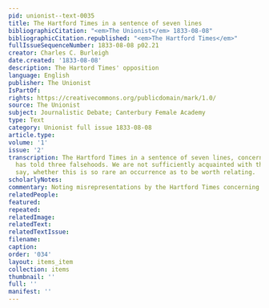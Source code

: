 ```yaml
---
pid: unionist--text-0035
title: The Hartford Times in a sentence of seven lines
bibliographicCitation: "<em>The Unionist</em> 1833-08-08"
bibliographicCitation.republished: "<em>The Hartford Times</em>"
fullIssueSequenceNumber: 1833-08-08 p02.21
creator: Charles C. Burleigh
date.created: '1833-08-08'
description: The Hartord Times' opposition
language: English
publisher: The Unionist
IsPartOf: 
rights: https://creativecommons.org/publicdomain/mark/1.0/
source: The Unionist
subject: Journalistic Debate; Canterbury Female Academy
type: Text
category: Unionist full issue 1833-08-08
article.type: 
volume: '1'
issue: '2'
transcription: The Hartford Times in a sentence of seven lines, concerning this paper,
  has told three falsehoods. We are not sufficiently acquainted with that paper to
  say, whether this is so rare an occurrence as to be worth relating.
scholarlyNotes: 
commentary: Noting misrepresentations by the Hartford Times concerning The Unionist.
relatedPeople: 
featured: 
repeated: 
relatedImage: 
relatedText: 
relatedTextIssue: 
filename: 
caption: 
order: '034'
layout: items_item
collection: items
thumbnail: ''
full: ''
manifest: ''
---
```

